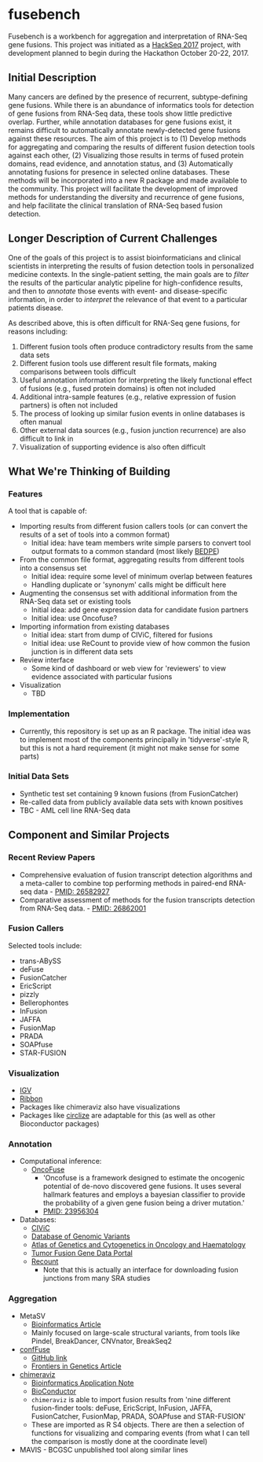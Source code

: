 # fusebench

Fusebench is a workbench for aggregation and interpretation of RNA-Seq gene fusions. This project was initiated as a [HackSeq 2017](http://www.hackseq.com/) project, with development planned to begin during the Hackathon October 20-22, 2017.

## Initial Description

Many cancers are defined by the presence of recurrent, subtype-defining gene fusions. While there is an abundance of informatics tools for detection of gene fusions from RNA-Seq data, these tools show little predictive overlap. Further, while annotation databases for gene fusions exist, it remains difficult to automatically annotate newly-detected gene fusions against these resources. The aim of this project is to (1) Develop methods for aggregating and comparing the results of different fusion detection tools against each other, (2) Visualizing those results in terms of fused protein domains, read evidence, and annotation status, and (3) Automatically annotating fusions for presence in selected online databases. These methods will be incorporated into a new R package and made available to the community. This project will facilitate the development of improved methods for understanding the diversity and recurrence of gene fusions, and help facilitate the clinical translation of RNA-Seq based fusion detection.

## Longer Description of Current Challenges

One of the goals of this project is to assist bioinformaticians and clinical scientists in interpreting the results of fusion detection tools in personalized medicine contexts. In the single-patient setting, the main goals are to _filter_ the results of the particular analytic pipeline for high-confidence results, and then to _annotate_ those events with event- and disease-specific information, in order to _interpret_ the relevance of that event to a particular patients disease.

As described above, this is often difficult for RNA-Seq gene fusions, for reasons including:

1. Different fusion tools often produce contradictory results from the same data sets
2. Different fusion tools use different result file formats, making comparisons between tools difficult
3. Useful annotation information for interpreting the likely functional effect of fusions (e.g., fused protein domains) is often not included
4. Additional intra-sample features (e.g., relative expression of fusion partners) is often not included
5. The process of looking up similar fusion events in online databases is often manual
6. Other external data sources (e.g., fusion junction recurrence) are also difficult to link in
7. Visualization of supporting evidence is also often difficult

## What We're Thinking of Building

### Features

A tool that is capable of:

- Importing results from different fusion callers tools (or can convert the results of a set of tools into a common format)
    - Initial idea: have team members write simple parsers to convert tool output formats to a common standard (most likely [BEDPE](http://bedtools.readthedocs.io/en/latest/content/general-usage.html))
- From the common file format, aggregating results from different tools into a consensus set
    - Initial idea: require some level of minimum overlap between features
    - Handling duplicate or 'synonym' calls might be difficult here
- Augmenting the consensus set with additional information from the RNA-Seq data set or existing tools
    - Initial idea: add gene expression data for candidate fusion partners
    - Initial idea: use Oncofuse?
- Importing information from existing databases
    - Initial idea: start from dump of CIViC, filtered for fusions
    - Initial idea: use ReCount to provide view of how common the fusion junction is in different data sets
- Review interface
    - Some kind of dashboard or web view for 'reviewers' to view evidence associated with particular fusions
- Visualization
    - TBD

### Implementation

- Currently, this repository is set up as an R package. The initial idea was to implement most of the components principally in 'tidyverse'-style R, but this is not a hard requirement (it might not make sense for some parts)

### Initial Data Sets

- Synthetic test set containing 9 known fusions (from FusionCatcher)
- Re-called data from publicly available data sets with known positives
- TBC - AML cell line RNA-Seq data

## Component and Similar Projects

### Recent Review Papers

- Comprehensive evaluation of fusion transcript detection algorithms and a meta-caller to combine top performing methods in paired-end RNA-seq data - [PMID: 26582927](https://www.ncbi.nlm.nih.gov/pubmed/26582927)
- Comparative assessment of methods for the fusion transcripts detection from RNA-Seq data. - [PMID: 26862001](https://www.ncbi.nlm.nih.gov/pubmed/26862001)

### Fusion Callers

Selected tools include:

- trans-ABySS
- deFuse
- FusionCatcher
- EricScript
- pizzly
- Bellerophontes
- InFusion
- JAFFA
- FusionMap
- PRADA
- SOAPfuse 
- STAR-FUSION

### Visualization

- [IGV](http://software.broadinstitute.org/software/igv/)
- [Ribbon](http://genomeribbon.com/)
- Packages like chimeraviz also have visualizations
- Packages like [circlize](https://github.com/jokergoo/circlize) are adaptable for this (as well as other Bioconductor packages)

### Annotation

- Computational inference:
    - [OncoFuse](https://github.com/mikessh/oncofuse)
        - 'Oncofuse is a framework designed to estimate the oncogenic potential of de-novo discovered gene fusions. It uses several hallmark features and employs a bayesian classifier to provide the probability of a given gene fusion being a driver mutation.'
        - [PMID: 23956304](https://www.ncbi.nlm.nih.gov/pubmed/23956304)
- Databases: 
    - [CIViC](https://civic.genome.wustl.edu/home)
    - [Database of Genomic Variants](http://dgv.tcag.ca/dgv/app/home)
    - [Atlas of Genetics and Cytogenetics in Oncology and Haematology](http://atlasgeneticsoncology.org/)
    - [Tumor Fusion Gene Data Portal](http://54.84.12.177/PanCanFusV2/)
    - [Recount](https://www.biorxiv.org/content/early/2016/08/08/068478)
        - Note that this is actually an interface for downloading fusion junctions from many SRA studies

### Aggregation

- MetaSV
    - [Bioinformatics Article](https://academic.oup.com/bioinformatics/article-lookup/doi/10.1093/bioinformatics/btv204)
    - Mainly focused on large-scale structural variants, from tools like Pindel, BreakDancer, CNVnator, BreakSeq2
- [confFuse](https://www.frontiersin.org/articles/10.3389/fgene.2017.00137/full) 
    - [GitHub link](https://github.com/Zhiqin-HUANG/confFuse)
    - [Frontiers in Genetics Article](https://www.frontiersin.org/articles/10.3389/fgene.2017.00137/full)
- [chimeraviz](https://github.com/stianlagstad/chimeraviz)
    - [Bioinformatics Application Note](https://academic.oup.com/bioinformatics/article/33/18/2954/3835381/chimeraviz-a-tool-for-visualizing-chimeric-RNA)
    - [BioConductor](https://bioconductor.org/packages/release/bioc/html/chimeraviz.html)
    - `chimeraviz` is able to import fusion results from 'nine different fusion-finder tools: deFuse, EricScript, InFusion, JAFFA, FusionCatcher, FusionMap, PRADA, SOAPfuse and STAR-FUSION'
    - These are imported as R S4 objects. There are then a selection of functions for visualizing and comparing events (from what I can tell the comparison is mostly done at the coordinate level) 
- MAVIS - BCGSC unpublished tool along similar lines
